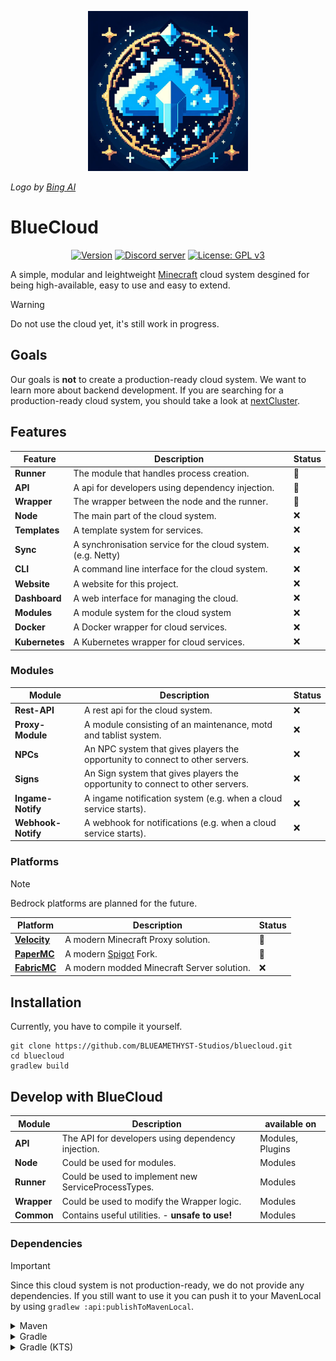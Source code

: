 <p align="center">
  <img src="https://raw.githubusercontent.com/BLUEAMETHYST-Studios/bluecloud/main/.img/logo.jpeg", height=256, width=256 />
</p>

*Logo by [Bing AI](https://chat.bing.com/)*

# BlueCloud
<p align="center">
    <a href="https://github.com/BLUEAMETHYST-Studios/bluecloud/blob/161732351be9c373a92beb91884eae8561e2de31/build.gradle.kts#L2"><img src="https://img.shields.io/badge/Version-0.1-blue.svg" alt="Version"></a>
    <a href="https://discord.gg/jDAGR26yXe"><img src="https://img.shields.io/discord/1068818982485901432?color=5865F2&logo=discord&logoColor=white" alt="Discord server" /></a>
    <a href="https://github.com/BLUEAMETHYST-Studios/bluecloud/blob/main/LICENSE"><img src="https://img.shields.io/badge/License-GPLv3-blue.svg", alt="License: GPL v3"></a>
</p>

A simple, modular and leightweight [Minecraft](https://minecraft.net) cloud system desgined for being high-available, easy to use and easy to extend.

> [!WARNING]
> Do not use the cloud yet, it's still work in progress.

## Goals
Our goals is **not** to create a production-ready cloud system. We want to learn more about backend development.
If you are searching for a production-ready cloud system, you should take a look at [nextCluster](https://github.com/nextCluster/nextCluster).

## Features
| Feature        | Description                                                  | Status |
|----------------|--------------------------------------------------------------|--------|
| **Runner**     | The module that handles process creation.                    | 🚧     |
| **API**        | A api for developers using dependency injection.             | 🚧     |
| **Wrapper**    | The wrapper between the node and the runner.                 | 🚧     |
| **Node**       | The main part of the cloud system.                           | ❌      |
| **Templates**  | A template system for services.                              | ❌      |
| **Sync**       | A synchronisation service for the cloud system. (e.g. Netty) | ❌      |
| **CLI**        | A command line interface for the cloud system.               | ❌      |
| **Website**    | A website for this project.                                  | ❌      |
| **Dashboard**  | A web interface for managing the cloud.                      | ❌      |
| **Modules**    | A module system for the cloud system                         | ❌      |
| **Docker**     | A Docker wrapper for cloud services.                         | ❌      |
| **Kubernetes** | A Kubernetes wrapper for cloud services.                     | ❌      |

### Modules
| Module             | Description                                                                    | Status |
|--------------------|--------------------------------------------------------------------------------|--------|
| **Rest-API**       | A rest api for the cloud system.                                               | ❌      |
| **Proxy-Module**   | A module consisting of an maintenance, motd and tablist system.                | ❌      |
| **NPCs**           | An NPC system that gives players the opportunity to connect to other servers.  | ❌      |
| **Signs**          | An Sign system that gives players the opportunity to connect to other servers. | ❌      |
| **Ingame-Notify**  | A ingame notification system (e.g. when a cloud service starts).               | ❌      |
| **Webhook-Notify** | A webhook for notifications (e.g. when a cloud service starts).                | ❌      |

### Platforms
> [!NOTE]  
> Bedrock platforms are planned for the future.
> 
| Platform                                             | Description                                   | Status |
|------------------------------------------------------|-----------------------------------------------|--------|
| **[Velocity](https://papermc.io/software/velocity)** | A modern Minecraft Proxy solution.            | 🚧     |
| **[PaperMC](https://papermc.io/software/paper)**     | A modern [Spigot](https://spigotmc.org) Fork. | 🚧     |
| **[FabricMC](https://fabricmc.net/)**                | A modern modded Minecraft Server solution.    | ❌      |

## Installation
Currently, you have to compile it yourself.

```shell
git clone https://github.com/BLUEAMETHYST-Studios/bluecloud.git
cd bluecloud
gradlew build
```

## Develop with BlueCloud
| Module      | Description                                         | available on     |
|-------------|-----------------------------------------------------|------------------|
| **API**     | The API for developers using dependency injection.  | Modules, Plugins |
| **Node**    | Could be used for modules.                          | Modules          |
| **Runner**  | Could be used to implement new ServiceProcessTypes. | Modules          |
| **Wrapper** | Could be used to modify the Wrapper logic.          | Modules          |
| **Common**  | Contains useful utilities. - **unsafe to use!**     | Modules          |

### Dependencies
> [!IMPORTANT]  
> Since this cloud system is not production-ready, we do not provide any dependencies. If you still want to use it you can push it to your MavenLocal by using `gradlew :api:publishToMavenLocal`.

<details>
  <summary>Maven</summary>
  
```xml
<dependencies>
    <dependency>
        <groupId>me.blueamethyst.bluecloud</groupId>
        <artifactId>api</artifactId>
        <version>${VERSION}"</version>
        <scope>provided</scope>
    </dependency>
</dependencies>
```
</details>

<details>
  <summary>Gradle</summary>
  
```groovy
dependencies {
    compileOnly 'me.blueamethyst.bluecloud:api:${VERSION}'
}
```
</details>

<details>
  <summary>Gradle (KTS)</summary>

```kotlin
dependencies {
    compileOnly("me.blueamethyst.bluecloud:api:${VERSION}")
}
```
</details>